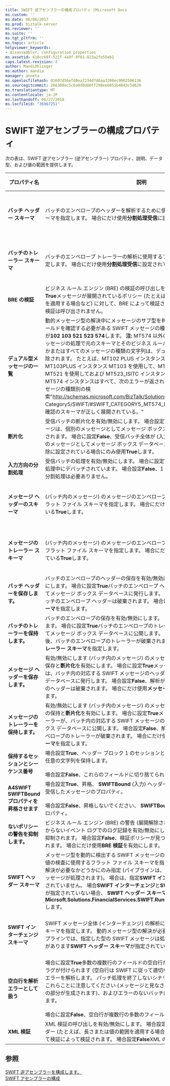 ```yaml
---
title: SWIFT 逆アセンブラーの構成プロパティ |Microsoft Docs
ms.custom: ''
ms.date: 06/08/2017
ms.prod: biztalk-server
ms.reviewer: ''
ms.suite: ''
ms.tgt_pltfrm: ''
ms.topic: article
helpviewer_keywords:
- disassembler, configuration properties
ms.assetid: 610cc68f-521f-4a9f-9f81-823a2fe55eb1
caps.latest.revision: 3
author: MandiOhlinger
ms.author: mandia
manager: anneta
ms.openlocfilehash: 01607d56efd8ea7234d7d6aa3280ec9002506136
ms.sourcegitcommit: 266308ec5c6a9d8d80ff298ee6051b4843c5d626
ms.translationtype: MT
ms.contentlocale: ja-JP
ms.lasthandoff: 06/27/2018
ms.locfileid: "36967251"
---
```

# <a name="swift-disassembler-configuration-properties"></a>SWIFT 逆アセンブラーの構成プロパティ
次の表は、SWIFT 逆アセンブラー (逆アセンブラー) プロパティ、説明、データ型、および値の範囲を提供します。  


|              プロパティ名               |                                                                                                                                                                                                                                                                                                                                                                                                                                     説明                                                                                                                                                                                                                                                                                                                                                                                                                                      | データ型 |               値の範囲               |
|------------------------------------------|--------------------------------------------------------------------------------------------------------------------------------------------------------------------------------------------------------------------------------------------------------------------------------------------------------------------------------------------------------------------------------------------------------------------------------------------------------------------------------------------------------------------------------------------------------------------------------------------------------------------------------------------------------------------------------------------------------------------------------------------------------------------------------------------------------------------------------------------------------------------------------------|-----------|-----------------------------------------|
|         **バッチ ヘッダー スキーマ**          |                                                                                                                                                                                                                                                                                                                                                                         バッチのエンベロープのヘッダーを解析するために使用するフラット ファイル スキーマを指定します。 場合にだけ使用**分割処理受信**に設定されている**True**します。                                                                                                                                                                                                                                                                                                                                                                         |  String   |    None または任意の展開スキーマの名前     |
|         **バッチのトレーラー スキーマ**         |                                                                                                                                                                                                                                                                                                                                                                         バッチのエンベロープ トレーラーの解析に使用するフラット ファイル スキーマを指定します。 場合にだけ使用**分割処理受信**に設定されている**True**します。                                                                                                                                                                                                                                                                                                                                                                         |  String   |    None または任意の展開スキーマの名前     |
|            **BRE の検証**            |                                                                                                                                                                                                                                                                                                               ビジネス ルール エンジン (BRE) の検証の呼び出しを有効/無効にします。 場合設定**True**メッセージが展開されているポリシー (たとえば、SWIFT ネットワーク ルールを適用する場合など) に対して、BRE によって検証されます。 場合設定**False**BRE の検証は呼び出されません。                                                                                                                                                                                                                                                                                                               |  ブール値  |               True、False               |
|        **デュアル型メッセージの一覧**        | 動的メッセージ型の解決中にメッセージのサブ型を判別する 2 番目のヘッダー フィールドを確認する必要がある SWIFT メッセージの種類を指定します。 既定のリストが**102 103 521 523 574**します。 **注:** MT574 以外のすべてのメッセージには、メッセージの処理で元のスキーマとそのビジネス ルールを使用します。 場合のいずれかまたはすべてのメッセージの種類の文字列は、デュアル型メッセージの一覧から削除されます。 たとえば、MT102 PLUS インスタンス MT102 を使用して、MT103PLUS インスタンス MT103 を使用して、MT521_ISITC インスタンス MT521 を使用しておよび MT523_ISITC インスタンス MT523 を使用します。 MT574 インスタンスはすべて、次のエラーが返されます。 ドキュメント仕様をメッセージの種類別の検索"<http://schemas.microsoft.com/BizTalk/Solutions/FinancialServices/> MT574 Category5/SWIFT/#SWIFT_CATEGORY5_MT574_Interchange"が失敗しました。 確認のスキーマが正しく展開されている。" |  String   | 3 桁の数字のスペース区切りのリスト |
|            **断片化**             |                                                                                                                                                                                                                                                           受信バッチの断片化を有効/無効にします。 場合設定**True**、受信のバッチ内のメッセージは、個別のメッセージとしてメッセージ ボックス データベースにパブリッシュされます。 場合に設定**False**、受信バッチ全体が (入力の正確なコピー) として 1 つのメッセージとしてメッセージ ボックス データベースに公開します。 受信バッチ解除に設定されている場合にのみ使用**True**します。                                                                                                                                                                                                                                                           |  ブール値  |               True、False               |
|          **入力方向の分割処理**          |                                                                                                                                                                                                                                                                                                                                受信バッチの処理を有効/無効にします。 場合に設定**True**、受信バッチが予想され、処理中にデバッチされています。 場合設定**False**、1 つのメッセージの予想される、分割処理は必要ありません。                                                                                                                                                                                                                                                                                                                                |  ブール値  |               True、False               |
|        **メッセージ ヘッダーのスキーマ**         |                                                                                                                                                                                                                                                                                                                                                           (バッチ内のメッセージ) のメッセージのエンベロープのヘッダーの解析に使用するフラット ファイル スキーマを指定します。 場合にだけ使用**分割処理受信**に設定されている**True**します。                                                                                                                                                                                                                                                                                                                                                           |  String   |    None または任意の展開スキーマの名前     |
|        **メッセージのトレーラー スキーマ**        |                                                                                                                                                                                                                                                                                                                                                          (バッチ内のメッセージ) のメッセージのエンベロープ トレーラーの解析に使用するフラット ファイル スキーマを指定します。 場合にだけ使用**分割処理受信**に設定されている**True**します。                                                                                                                                                                                                                                                                                                                                                           |  String   |    None または任意の展開スキーマの名前     |
|        **バッチ ヘッダーを保存します。**         |                                                                                                                                                                                                                                                                       バッチのエンベロープのヘッダーの保存を有効/無効にします。 ときに**断片化**を有効にします。 場合に設定**True**バッチのエンベロープ ヘッダーは個別のメッセージとしてメッセージ ボックス データベースに発行します。 場合設定**False**、解析後に、バッチのエンベロープ ヘッダーは破棄されます。 場合にだけ使用**バッチ ヘッダー スキーマ**を指定します。                                                                                                                                                                                                                                                                       |  ブール値  |               True、False               |
|        **バッチのトレーラーを保持します。**        |                                                                                                                                                                                                                                                                     バッチのエンベロープの保存を有効/無効にします。 トレーラとき**断片化**を有効にします。 場合に設定**True**バッチのエンベロープのトレーラーが個別のメッセージとしてメッセージ ボックス データベースに公開します。 場合設定**False**、解析が終了後、バッチのエンベロープのトレーラーが破棄されます。 場合にだけ使用**バッチ トレーラー スキーマ**を指定します。                                                                                                                                                                                                                                                                     |  ブール値  |               True、False               |
|       **メッセージ ヘッダーを保存します。**        |                                                                                                                                                                                                                               有効/無効にします (バッチ内のメッセージ) のメッセージのエンベロープ ヘッダーの保存と**断片化**を有効にします。 場合に設定**True**メッセージのエンベロープ ヘッダーは、バッチ内の対応する SWIFT メッセージのヘッダー部では、メッセージ ボックス データベースに発行します。 場合設定**False**、解析が終了後メッセージ エンベロープのヘッダーは破棄されます。 場合にだけ使用**メッセージ ヘッダー スキーマ**を指定します。                                                                                                                                                                                                                               |  ブール値  |               True、False               |
|       **メッセージのトレーラーを保持します。**       |                                                                                                                                                                                                                            有効/無効にします (バッチ内のメッセージ) のメッセージのエンベロープ トレーラーの保持と**断片化**を有効にします。 場合に設定**True**メッセージのエンベロープのトレーラーが、バッチ内の対応する SWIFT メッセージのトレーラー部のメッセージ ボックス データベースに公開します。 場合設定**False**、解析が終了後、メッセージのエンベロープのトレーラーが破棄されます。 場合にだけ使用**メッセージ トレーラー スキーマ**を指定します。                                                                                                                                                                                                                             |  ブール値  |               True、False               |
| **保持するセッションとシーケンス番号** |                                                                                                                                                                                                                                                                                                                                              場合設定**True**、ヘッダー ブロック 1 のセッションとシーケンス番号のフィールドに任意の文字列を保持します。<br /><br /> 場合設定**False**、これらのフィールドに切り捨てられたスペースを挿入します。                                                                                                                                                                                                                                                                                                                                               |  ブール値  |               True、False               |
| **A4SWIFT SWIFTBound プロパティを昇格させます**  |                                                                                                                                                                                                                                                                                                                             場合設定**True**、昇格、 **SWIFTBound** (入力) ヘッダー ブロック 2 のパイプラインで受信したメッセージのプロパティ。<br /><br /> 場合設定**False**、昇格しないでください、 **SWIFTBound**いかなる場合においてもプロパティ。                                                                                                                                                                                                                                                                                                                              |  ブール値  |               True、False               |
|   **ないポリシーの警告を抑制します。**   |                                                                                                                                                                                                                                                                                 ビジネス ルール エンジン (BRE) の警告 (展開解除された) BRE 検証ポリシーを見つからないイベント ログでのログ記録を有効/無効にします。 場合に設定**True**警告が抑制されます。 場合設定**False**、検証ポリシーが見つからないたびに、警告が記録されます。 場合にだけ使用**BRE 検証**を有効にします。                                                                                                                                                                                                                                                                                 |  ブール値  |               True、False               |
|         **SWIFT ヘッダー スキーマ**          |                                                                                                                                                                          メッセージ型を動的に検出する SWIFT メッセージのヘッダーを解析し、解析された値の検査に使用するフラット ファイル スキーマを指定します。 動的メッセージ型の解決が必要なかどうかにのみ指定 (パイプラインは、さまざまな種類の SWIFT のメッセージが処理されます)。 場合は、指定**SWIFT インターチェンジ スキーマ**が指定されていません。 場合**SWIFT インターチェンジ**と**SWIFT ヘッダー スキーマ**の両方が指定されていない場合、 **SWIFT ヘッダー スキーマ**の既定値は**Micrsoft.Solutions.FinancialServices.SWIFT.RuntimeSchemas.HeaderSchema**します。                                                                                                                                                                           |  String   |    None または任意の展開スキーマの名前     |
|       **SWIFT インターチェンジ スキーマ**       |                                                                                                                                                                                                                                                                                             SWIFT メッセージ全体 (インターチェンジ) の解析に使用するフラット ファイル スキーマを指定します。 動的メッセージ型の解決が必要ないかどうかにのみ指定 (パイプラインでは、指定した型の SWIFT メッセージは処理のみ)。 場合に指定する必要があります**SWIFT ヘッダー スキーマ**が指定されていません。                                                                                                                                                                                                                                                                                              |  String   |    None または任意の展開スキーマの名前     |
|  **空白行を解析エラーとして扱う**   |                                                                                                                                                                                        場合に設定**True**多数の複数行のフィールドの空白行が発生したときに、これらはフラグが付けられます (空白行は SWIFT に従って適切なプラクティスではありません) エラーを解析します。 バッチ処理を終了しないシナリオを分割処理のエラーを解析これらことに注意してください (メッセージと見なされるエラー メッセージ エラーの部分が生成されます)、およびエラーのないバッチ内のメッセージが適切に処理します。<br /><br /> 場合に設定**False**、空白行が複数行の多数のフィールドで許可されます。                                                                                                                                                                                        |  ブール値  |               True、False               |
|            **XML 検証**            |                                                                                                                                                                                                                                                                                                           XML 検証の呼び出しを有効/無効にします。 場合設定**True**メッセージは、XML リーダー (たとえば、長さまたは値の範囲を適用する場合など) のスキーマの制約に対して検証によって検証されます。 場合設定**False**XML の検証は呼び出されません。                                                                                                                                                                                                                                                                                                            |  ブール値  |               True、False               |

## <a name="see-also"></a>参照  
 [SWIFT 逆アセンブラーを構成します。](../../adapters-and-accelerators/accelerator-swift/configuring-the-swift-disassembler.md)   
 [SWIFT アセンブラーの構成](../../adapters-and-accelerators/accelerator-swift/configuring-the-swift-assembler.md)